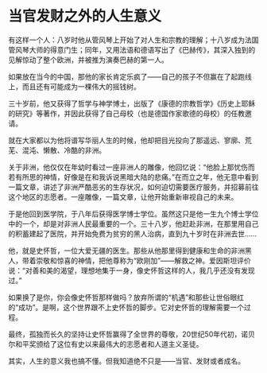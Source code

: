 # 当官发财之外的人生意义

有这样一个人：八岁时他从管风琴上开始了对人生和宗教的理解；十八岁成为法国管风琴大师的得意门生；同年，又用法语和德语写出了《巴赫传》，其深入独到的见解惊动了整个欧洲，并被推为演奏巴赫的第一人。

如果放在当今的中国，那他的家长肯定乐疯了——自己的孩子不但赢在了起跑线上，而且还有可能成为一棵伟大的摇钱树。

三十岁前，他又获得了哲学与神学博士，出版了《康德的宗教哲学》《历史上耶稣的研究》等著作，并因此获得了自己母校（也是德国作家歌德的母校）的任教邀请。

就在大家都以为他将谱写华丽人生的时候，他却把目光投向了那遥远、寥廓、荒芜、混沌、懒散、冷酷的非洲。

关于非洲，他仅仅在年幼时看过一座非洲人的雕像，他回忆说：“他脸上那忧伤而若有所思的神情，好像是在和我诉说黑暗大陆的悲痛。”在而立之年，他无意中看到一篇文章，讲述了非洲严酷恶劣的生存状况，如何迫切需要医疗服务，并招募前往这个地区的志愿者。一座雕像，一篇文章，让他开始重新审视自己的未来。

于是他回到医学院，于八年后获得医学博士学位。虽然这只是他一生九个博士学位中的一个，却是对非洲人民最重要的一个。三十八岁，他赶赴非洲，在那里用自己的积蓄建起了医院，并开始免费为贫穷的黑人治病，直到九十岁时在非洲去世……

他，就是史怀哲，一位大爱无疆的医生。那些从他那里得到健康和生命的非洲黑人，带着崇敬和惊喜的神情，把他尊称为“欧刚加”——解救之神。爱因斯坦评价说：“对善和美的渴望，理想地集于一身，像史怀哲这样的人，我几乎还没有发现过。”

如果换了是你，你会像史怀哲那样做吗？放弃所谓的“机遇”和那些让世俗眼红的“成功”。是啊，这个世界跟不上史怀哲的脚步。它对史怀哲的理解需要一个过程。

最终，孤独而长久的坚持让史怀哲赢得了全世界的尊敬，20世纪50年代初，诺贝尔和平奖颁给了这位有史以来最伟大的志愿者和人道主义圣徒。

其实，人生的意义我也搞不懂。但我知道绝不只是——当官、发财或者成名。